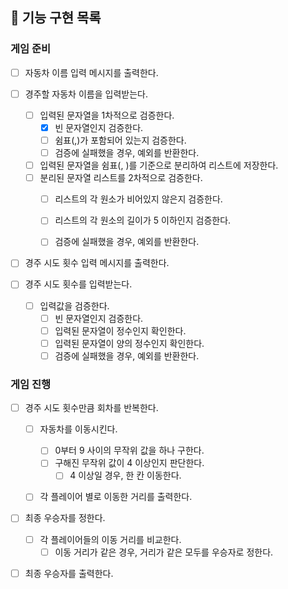 ## 🚀 기능 구현 목록

### 게임 준비

- [ ] 자동차 이름 입력 메시지를 출력한다.  


- [ ] 경주할 자동차 이름을 입력받는다.
  - [ ] 입력된 문자열을 1차적으로 검증한다.
    - [x] 빈 문자열인지 검증한다.
    - [ ] 쉼표(,)가 포함되어 있는지 검증한다.
    - [ ] 검증에 실패했을 경우, 예외를 반환한다.
  - [ ] 입력된 문자열을 쉼표(, )를 기준으로 분리하여 리스트에 저장한다.
  - [ ] 분리된 문자열 리스트를 2차적으로 검증한다.
    - [ ] 리스트의 각 원소가 비어있지 않은지 검증한다.
    - [ ] 리스트의 각 원소의 길이가 5 이하인지 검증한다.
    - [ ] 검증에 실패했을 경우, 예외를 반환한다.


- [ ] 경주 시도 횟수 입력 메시지를 출력한다.  


- [ ] 경주 시도 횟수를 입력받는다.
  - [ ] 입력값을 검증한다.
    - [ ] 빈 문자열인지 검증한다.
    - [ ] 입력된 문자열이 정수인지 확인한다.
    - [ ] 입력된 문자열이 양의 정수인지 확인한다.
    - [ ] 검증에 실패했을 경우, 예외를 반환한다.

### 게임 진행

- [ ] 경주 시도 횟수만큼 회차를 반복한다.
  - [ ] 자동차를 이동시킨다.
    - [ ] 0부터 9 사이의 무작위 값을 하나 구한다.
    - [ ] 구해진 무작위 값이 4 이상인지 판단한다.
      - [ ] 4 이상일 경우, 한 칸 이동한다.
  - [ ] 각 플레이어 별로 이동한 거리를 출력한다.


- [ ] 최종 우승자를 정한다.
  - [ ] 각 플레이어들의 이동 거리를 비교한다.
    - [ ] 이동 거리가 같은 경우, 거리가 같은 모두를 우승자로 정한다.
- [ ] 최종 우승자를 출력한다.
  
  
